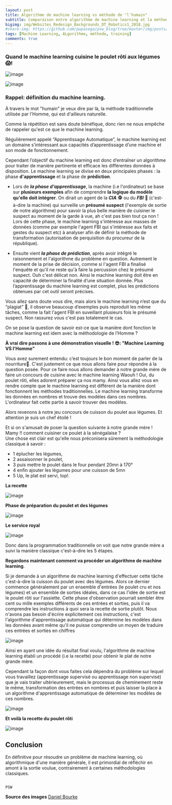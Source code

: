 ```yaml
---
layout: post
title: Algorithme de machine learning vs méthode de "l'humain"
subtitle: Comparaison entre algorithme de machine learning et la méthode de l'Homme.
bigimg: img/Websites_Redesign_Backgrounds_DT_Robotics1_2018.jpg
#share-img: https://github.com/papasega/psw_blog/tree/master/img/posts/ARS.png
tags: [Machine Learning, ALgorithme, méthode, training]
comments: true
---
```


### Quand le machine learning cuisine le poulet rôti aux légumes 😱!


![image](https://drive.google.com/uc?export=view&id=1XSdl1-QwxTQGLO3JbTXxoIV2hiuI3eE1)

![image](https://drive.google.com/uc?export=view&id=1GMZW6oIEr6NBYt0WiM1bnxmIZuOeLSmB)

### Rappel: définition du machine learning. 
À travers le mot "humain" je veux dire par là, la méthode traditionnelle utilisée par l'Homme, qui est d'ailleurs naturelle.

Comme la répétition est sans doute bénéfique, donc rien ne nous empêche de rappeler qu'est ce que le machine learning.  


 Régulièrement appelé “Apprentissage Automatique”, 
 le machine learning est un domaine s’intéressant aux capacités d’apprentissage d’une machine et son mode de fonctionnement. 
 
 Cependant l’objectif du machine learning est donc d’entraîner un algorithme pour traiter de manière pertinente et efficace les différentes données à disposition. 
 Le machine learning se divise en deux principales phases : la phase **d'apprentissage** et la phase de **prédiction**. 
 
 - Lors de ***la phase d'apprentissage***, la machine (i.e l'ordinateur) se base sur **plusieurs exemples** afin de comprendre **la logique du modèle qu'elle doit intégrer**. On dirait un agent de la ***CIA*** 🕵️‍ ou du ***FBI*** 👮‍ (c'est-à-dire la machine) qui surveille un **présumé suspect** (l'exemple de sortie de notre algorithme) pour savoir la plus belle manière de cuisiner le suspect au moment de la garde à vue, ah c'est pas bien tout ça non ! Lors de cette phase, le machine learning s'intéresse aux masses de données (comme par exemple l'agent FBI qui s'intéresse aux faits et gestes du suspect etc) à analyser afin de définir la méthode de transformation (autorisation de perquisition du procureur de la république).
 
 - Ensuite vient ***la phase de prédiction***, après avoir intégré le raisonnement et l'algorithme du problème en question. 
 Autrement le moment de la prise de décision, comme si l'agent FBI a finalisé l'enquête et qu'il ne reste qu'à faire la percussion chez le présumé suspect. 
 Ouh c'est délicat non. Ainsi le machine learning doit être en capacité de déterminer la finalité d’une situation donnée. 
 Plus l’apprentissage du machine learning est complet, plus les prédictions obtenues par cet outil seront précises.
 
 
 Vous allez sans doute vous dire, mais alors le machine learning n’est que du “plagiat” 🤔, 
 il observe beaucoup d’exemples puis reproduit les même tâches, comme la fait l'agent FBI en suveillant plusieurs fois le présumé suspect. 
 Non rassurez vous c'est pas totalement le cas.

On se pose la question de savoir est-ce que la manière dont fonction le machine learning est idem avec la méthodologie de l’Homme ? 

**À vrai dire passons à une démonstration visuelle ! 😎: "Machine Learning VS l'Homme"** 

Vous avez surement entendu: c’est toujours le bon moment de parler de la nourriture🤤. 
C'est justement ce que nous allons faire pour répondre à la question posée. Pour ce faire nous allons demander à notre grande mère de faire un concours de cuisine avec le machine learning Waouh ! 
Oui, du poulet rôti, elles adorent préparer ça nos mamy. 
Ainsi vous allez vous en rendre compte que le machine learning est différent de la manière dont fonctionnent les méthodes traditionnelles. 
Le machine learning transforme les données en nombres et trouve des modèles dans ces nombres.
L'ordinateur fait cette partie à savoir trouver des modèles.

Alors revenons à notre jeu concours de cuisson du poulet aux légumes. Et attention je suis un chef étoilé !


Et si on s'amusait de poser la question suivante à notre grande mère !  
Mamy !! comment cuisiner ce poulet à la sénégalaise ?  
Une chose est clair est qu'elle nous préconisera sûrement la méthodologie classique à savoir : 

  - 1 éplucher les légumes,  
  - 2 assaisonner le poulet,  
  - 3 puis mettre le poulet dans le four pendant 20mn à 170°
  - 4 enfin ajouter les légumes pour une cuisson de 5mn
  - 5 Up, le plat est servi, top!.  

**La recette**

![image](https://drive.google.com/uc?export=view&id=1nkKroLd2oPZR93BKJP-dnXCDu5CCEwbM)

**Phase de préparation du poulet et des légumes** 

![image](https://drive.google.com/uc?export=view&id=1SM_cmiVtMlEuAMhhJ_Mrh8NFaW12VbE8)

**Le service royal**

![image](https://drive.google.com/uc?export=view&id=13kX6r8qBfSZtm8cFxw9hwaQmoH0MP-IQ)

Donc dans la programmation traditionnelle on voit que notre grande mère a suivi  la manière classique c'est-à-dire les 5 étapes.  

**Regardons maintenant comment va procéder un algorithme de machine learning**.

Si je demande à un algorithme de machine learning d'effectuer cette tâche c'est-à-dire la cuisson du poulet avec des légumes. 
Alors ce dernier commence généralement par un ensemble d'entrées (le poulet cru et nos légumes) et un ensemble de sorties idéales, dans ce cas l'idée de sortie est le poulet rôti sur l'assiette.
Cette phase d'observation pourrait sembler être cent ou mille exemples différents de ces entrées et sorties, puis il va comprendre les instructions à quoi sera la recette de sortie plutôt. 
Nous n'avons pas besoin d'écrire explicitement ces instructions, c'est l'algorithme d'apprentissage automatique qui détermine les modèles dans les données avant même qu'il ne puisse comprendre un moyen de traduire ces entrées et sorties en chiffres


![image](https://drive.google.com/uc?export=view&id=1AusB7x5i-a5YFPCduvZwmayaN0sHZumw)

Ainsi en ayant une idée du résultat final voulu, l'algorithme de machine learning établi un procédé (i.e la recette) pour obtenir le plat de notre grande mère. 

Cependant la façon dont vous faites cela dépendra du problème sur lequel vous travaillez (apprentissage supervisé ou apprentissage non supervisé) que je vais traiter ultérieurement, mais le processus de cheminement reste le même, 
transformation des entrées en nombres et puis laisser la place à un algorithme d'apprentissage automatique de déterminer les modèles de ces nombres.

![image](https://drive.google.com/uc?export=view&id=1RWgCDHHNT8k6fSJMsLwqoWju_mkkT--d)

**Et voilà la recette du poulet rôti**

![image](https://drive.google.com/uc?export=view&id=1m8ieM54izQuQykLKPva9AoDtVSrMnzHY)

## Conclusion

En définitive pour résoudre un problème de machine learning, où algorithmique d'une manière générale, 
il est primordial de réfléchir en amont à la sortie voulue, contrairement à certaines méthodologies classiques.

                                                                              PSW 

**Source des images**
 [Daniel Bourke](https://www.mrdbourke.com/2020-machine-learning-roadmap/)
